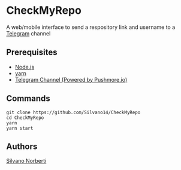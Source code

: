 # CheckMyRepo

A web/mobile interface to send a respository link and username to a [Telegram](https://web.telegram.org) channel

## Prerequisites

- [Node.js](https://nodejs.org/it/) 
- [yarn](https://classic.yarnpkg.com/en/docs/install/#windows-stable)
- [Telegram Channel (Powered by Pushmore.io)](https://pushmore.io/)

## Commands
```
git clone https://github.com/Silvano14/CheckMyRepo
cd CheckMyRepo
yarn
yarn start
```

## Authors

[Silvano Norberti](https://github.com/Silvano14)  
